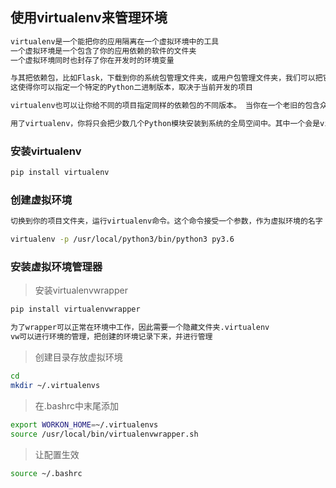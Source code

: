 
## 使用virtualenv来管理环境
```bash
virtualenv是一个能把你的应用隔离在一个虚拟环境中的工具
一个虚拟环境是一个包含了你的应用依赖的软件的文件夹
一个虚拟环境同时也封存了你在开发时的环境变量

与其把依赖包，比如Flask，下载到你的系统包管理文件夹，或用户包管理文件夹，我们可以把它下载到对应当前应用的一个隔离的文件夹之下
这使得你可以指定一个特定的Python二进制版本，取决于当前开发的项目

virtualenv也可以让你给不同的项目指定同样的依赖包的不同版本。 当你在一个老旧的包含众多不同项目的平台上开发时，这种灵活性十分重要

用了virtualenv，你将只会把少数几个Python模块安装到系统的全局空间中。其中一个会是virtualenv本身
```
### 安装virtualenv
```bash
pip install virtualenv
```
### 创建虚拟环境
```bash
切换到你的项目文件夹，运行virtualenv命令。这个命令接受一个参数，作为虚拟环境的名字
```
```bash
virtualenv -p /usr/local/python3/bin/python3 py3.6
```
### 安装虚拟环境管理器
>安装virtualenvwrapper
```bash
pip install virtualenvwrapper
```
```bash
为了wrapper可以正常在环境中工作，因此需要一个隐藏文件夹.virtualenv
vw可以进行环境的管理，把创建的环境记录下来，并进行管理
```
>创建目录存放虚拟环境
```bash
cd
mkdir ~/.virtualenvs
```
>在.bashrc中末尾添加
```bash
export WORKON_HOME=~/.virtualenvs
source /usr/local/bin/virtualenvwrapper.sh
```
>让配置生效
```bash
source ~/.bashrc
```
